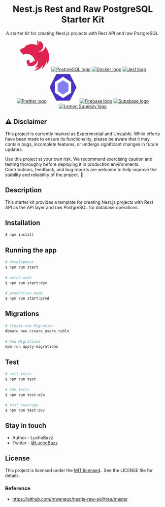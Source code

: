 <h1 align="center">Nest.js Rest and Raw PostgreSQL Starter Kit</h1>

<p align="center">A starter kit for creating Nest.js projects with Rest API and raw PostgreSQL.</p>

<p align="center">
  <a href="https://nestjs.com/" target="blank"><img src="https://raw.githubusercontent.com/nestjs/docs.nestjs.com/master/src/assets/logo-small.svg" height="100" width="100" alt="Nest logo" /></a>
  <a href="https://www.postgresql.org/" target="blank"><img src="https://www.postgresql.org/media/img/about/press/elephant.png" height="100" width="100" alt="PostgreSQL logo" /></a>
  <a href="https://www.docker.com/" target="blank"><img src="https://www.docker.com/wp-content/uploads/2022/03/Moby-logo.png" height="100" width="100" alt="Docker logo" /></a>
  <a href="https://jestjs.io/" target="blank"><img src="https://raw.githubusercontent.com/jestjs/jest/main/website/static/img/jest.png" height="100" width="100" alt="Jest logo" /></a>
  <a href="https://prettier.io/" target="blank"><img src="https://raw.githubusercontent.com/prettier/prettier/main/website/static/icon.png" height="100" width="100" alt="Prettier logo" /></a>
  <a href="https://eslint.org/" target="blank"><img src="https://raw.githubusercontent.com/eslint/archive-website/e19d0bd4b5c116996f4cd94d4e90df5cc4367236/assets/img/logo.svg" height="100" width="100" alt="ESLint logo" /></a>
  <a href="firebase.google.com" target="blank"><img src="https://i.ibb.co/f4wm6Lg/firebase.webp" height="100" width="100" alt="Firebase logo" /></a>
  <a href="https://supabase.com/" target="blank"><img src="https://i.ibb.co/SKHhMZ9/supabase.png" height="100" width="100" alt="Supabase logo" /></a>
  <a href="https://www.lemonsqueezy.com/" target="blank"><img src="https://pbs.twimg.com/profile_images/1585179575222501376/SBDi9PA-_400x400.jpg" height="100" width="100" alt="Lemon Squeezy logo" /></a>
</p>

## ⚠️ Disclaimer

This project is currently marked as Experimental and Unstable. While efforts have been made to ensure its functionality, please be aware that it may contain bugs, incomplete features, or undergo significant changes in future updates. 

Use this project at your own risk. We recommend exercising caution and testing thoroughly before deploying it in production environments. Contributions, feedback, and bug reports are welcome to help improve the stability and reliability of the project. 🚀

## Description

This starter kit provides a template for creating Nest.js projects with Rest API as the API layer and raw PostgreSQL for database operations.

## Installation

```bash
$ npm install
```

## Running the app

```bash
# development
$ npm run start

# watch mode
$ npm run start:dev

# production mode
$ npm run start:prod
```

## Migrations
```bash
# Create new Migration
dbmate new create_users_table

# Run Migrations
npm run apply-migrations
```

## Test

```bash
# unit tests
$ npm run test

# e2e tests
$ npm run test:e2e

# test coverage
$ npm run test:cov
```

## Stay in touch

- Author - LuchoBazz
- Twitter - [@LuchoBazz](https://twitter.com/LuchoBazz)

## License

This project is licensed under the [MIT licensed](#).. See the LICENSE file for details.

### Reference

- https://github.com/mwanago/nestjs-raw-sql/tree/master